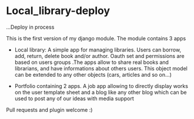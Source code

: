# Local_library-deploy
...Deploy in process

This is the first version of my django module. The module contains 3 apps

- Local library: A simple app for managing libraries. Users can borrow, add, return, delete book and/or author. Oauth set and permissions are based on users groups .The apps allow to share real books and librarians, and have informations about others users. This object model can be extended to any other objects (cars, articles and so on...)

- Portfolio containing 2 apps. A job app allowing to directly display works on the user template sheet and a blog like any other blog which can be used to post any of our ideas with media support

Pull requests and plugin welcome :)


